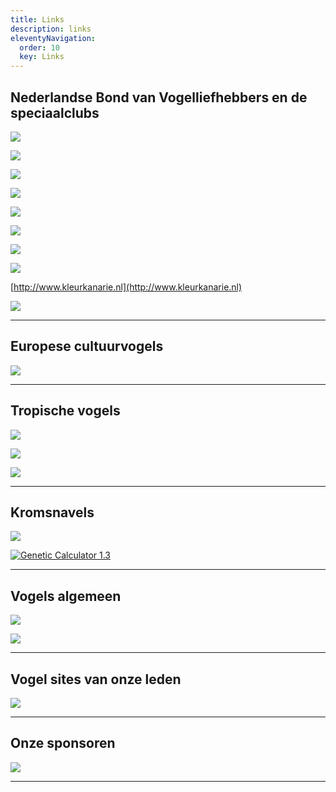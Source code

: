 ```yaml
---
title: Links
description: links
eleventyNavigation:
  order: 10
  key: Links
---
```


## Nederlandse Bond van Vogelliefhebbers en de speciaalclubs

[![](/images/uploads/nbvv_banner.gif)](http://www.nbvv.nl)  
  
[![](/images/uploads/was.jpg)](http://www.werkgroepamerikaansesijzen.com)  
  
[![](/images/uploads/logoinfosec.gif)](http://www.info-sec.nl)  
  
[![](/images/uploads/insecten.gif)](http://www.vogelspeciaalclub.nl)  
  
[![](/images/uploads/gould.jpg)](http://www.sngn.nl)  
  
[![](/images/uploads/scap.gif)](http://www.scapnl.com)  
  
[![](/images/uploads/psc.gif)](http://www.parkietensocieteit.nl/)  
  
[![](/images/uploads/lnzc.jpg)](http://www.nederlandsezebravinkenclub.nl/)  
  
[http://www.kleurkanarie.nl](http://www.kleurkanarie.nl)  
  
[![](/images/uploads/serinus.jpg)](http://www.serinus-society.eu)  
  
---
  
## Europese cultuurvogels

[![](/images/uploads/logoinfosec.gif)](http://www.info-sec.nl)  
  
---
  
## Tropische vogels

[![](/images/uploads/banner_rijstvogels.jpg)](http://www.rijstvogel.nl)  
  
[![](/images/uploads/banner_zilverbekjs.jpg)](http://www.zilverbekjes.nl)  
  
[![](/images/uploads/lonchura_banner.jpg)](http://www.lonchura-vogels.nl)  
  
---
  
## Kromsnavels

[![](/images/uploads/forpus.gif)](http://www.forpussenclub.nl)  
  
[![Genetic Calculator 1.3](http://www.gencalc.com/pic/gencalc.gif)](http://www.gencalc.com/#dutch)  
  
---
  
## Vogels algemeen

[![](/images/uploads/birdphoto.jpg)](http://www.birdphoto.nl)  
  
[![](/images/uploads/vogelproblemen.gif)](http://www.vogelproblemen.nl)  
  
---
  
## Vogel sites van onze leden

[![](/images/uploads/hobbykweker.jpg)](http://www.hobbykweker.nl)  
  
---
  
## Onze sponsoren

[![](/images/uploads/eemland.gif)](http://www.eemlanddiervoeders.nl)  
  
---

